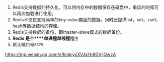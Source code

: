 1. Redis支持数据的持久化，可以将内存中的数据保存在磁盘中，重启的时候可以再次加载进行使用。 
2. Redis不仅仅支持简单的key-value类型的数据，同时还提供list，set，zset，hash等数据结构的存储。 
3. Redis支持数据的备份，即master-slave模式的数据备份。
4. **Redis 是个****单进程单线程**程序
5. 默认端口号`6379`





https://mp.weixin.qq.com/s/IjmkjycXVJsFb6GVjiQwzA
